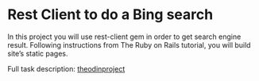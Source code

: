 # Rest Client to do a Bing search

<p>In this project you will use rest-client gem in order to get search engine result. Following instructions from The Ruby on Rails tutorial, you will build site’s static pages.</p>

<p>Full task description: <a href="https://www.theodinproject.com/courses/ruby-on-rails/lessons/let-s-get-building">theodinproject </a></p>